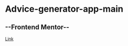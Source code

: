 <h1>Advice-generator-app-main</h1>
<h2>--Frontend Mentor--</h2>

<a href="https://gbatz2.github.io/-advice-generator-app-main/">Link</a>
